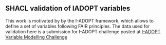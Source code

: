 ## SHACL validation of IADOPT variables

This work is motivated by by the I-ADOPT framework, which allows to define a set of variables following FAIR principles. The data used for validation here is a submission for I-ADOPT challenge posted at [I-ADOPT Variable Modelling Challenge](https://i-adopt.github.io/challenge.html)
